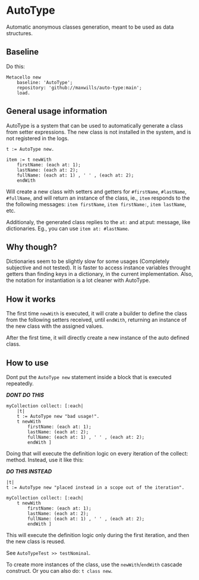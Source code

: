 # AutoType
Automatic anonymous classes generation, meant to be used as data structures.

## Baseline

Do this:
```Smalltalk
Metacello new
    baseline: 'AutoType';
    repository: 'github://maxwills/auto-type:main';
    load.
```

## General usage information

AutoType is a system that can be used to automatically generate a class from setter expressions. The new class is not installed in the system, and is not registered in the logs.

```Smalltalk
t := AutoType new.

item := t newWith
	firstName: (each at: 1);
	lastName: (each at: 2);
	fullName: (each at: 1) , ' ' , (each at: 2);
	endWith
```
Will create a new class with setters and getters for `#firstName`, `#lastName`, `#fullName`, and will return an instance of the class, ie., `item` responds to the the following messages: `item firstName`, `item firstName:`, `item lastName`, etc.

Additionaly, the generated class replies to the `at:` and at:put: message, like dictionaries. Eg., you can use `item at: #lastName`.

## Why though?
Dictionaries seem to be slightly slow for some usages (Completely subjective and not tested). It is faster to access instance variables throught getters than finding keys in a dictionary, in the current implementation. Also, the notation for instantiation is a lot cleaner with AutoType.

## How it works

The first time `newWith` is executed, it will crate a builder to define the class from the following setters received, until `endWith`, returning an instance of the new class with the assigned values. 

After the first time, it will directly create a new instance of the auto defined class.

## How to use

Dont put the `AutoType new` statement inside a block that is executed repeatedly.

***DONT DO THIS***

```Smalltalk
myCollection collect: [:each| 
	|t|
	t := AutoType new "bad usage!".
	t newWith
		firstName: (each at: 1);
		lastName: (each at: 2);
		fullName: (each at: 1) , ' ' , (each at: 2);
		endWith ]
```

Doing that will execute the definition logic on every iteration of the collect: method. Instead, use it like this:

***DO THIS INSTEAD***
```Smalltalk
|t|
t := AutoType new "placed instead in a scope out of the iteration".
	
myCollection collect: [:each| 
	t newWith
		firstName: (each at: 1);
		lastName: (each at: 2);
		fullName: (each at: 1) , ' ' , (each at: 2);
		endWith ]
```
This will execute the definition logic only during the first iteration, and then the new class is reused.

See `AutoTypeTest >> testNominal`.


To create more instances of the class, use the `newWith`/`endWith` cascade construct. Or you can also do:
`t class new`.
